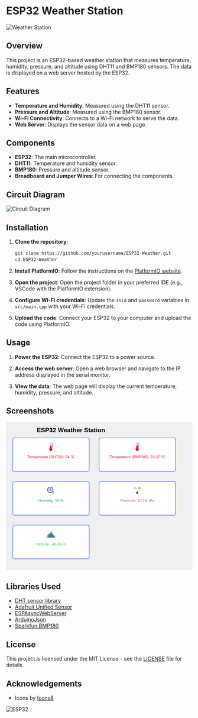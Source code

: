 # ESP32 Weather Station

![Weather Station](https://img.icons8.com/?size=100&id=txoP0q0H3NEb&format=png&color=000000)

## Overview

This project is an ESP32-based weather station that measures temperature, humidity, pressure, and altitude using DHT11 and BMP180 sensors. The data is displayed on a web server hosted by the ESP32.

## Features

- **Temperature and Humidity**: Measured using the DHT11 sensor.
- **Pressure and Altitude**: Measured using the BMP180 sensor.
- **Wi-Fi Connectivity**: Connects to a Wi-Fi network to serve the data.
- **Web Server**: Displays the sensor data on a web page.

## Components

- **ESP32**: The main microcontroller.
- **DHT11**: Temperature and humidity sensor.
- **BMP180**: Pressure and altitude sensor.
- **Breadboard and Jumper Wires**: For connecting the components.

## Circuit Diagram

![Circuit Diagram](https://img.icons8.com/color/96/000000/electronics.png)

## Installation

1. **Clone the repository**:
    ```sh
    git clone https://github.com/yourusername/ESP32-Weather.git
    cd ESP32-Weather
    ```

2. **Install PlatformIO**:
    Follow the instructions on the [PlatformIO website](https://platformio.org/install).

3. **Open the project**:
    Open the project folder in your preferred IDE (e.g., VSCode with the PlatformIO extension).

4. **Configure Wi-Fi credentials**:
    Update the `ssid` and `password` variables in `src/main.cpp` with your Wi-Fi credentials.

5. **Upload the code**:
    Connect your ESP32 to your computer and upload the code using PlatformIO.

## Usage

1. **Power the ESP32**:
    Connect the ESP32 to a power source.

2. **Access the web server**:
    Open a web browser and navigate to the IP address displayed in the serial monitor.

3. **View the data**:
    The web page will display the current temperature, humidity, pressure, and altitude.

## Screenshots

![Web Interface](./static/webInterface.png)

## Libraries Used

- [DHT sensor library](https://github.com/adafruit/DHT-sensor-library)
- [Adafruit Unified Sensor](https://github.com/adafruit/Adafruit_Sensor)
- [ESPAsyncWebServer](https://github.com/me-no-dev/ESPAsyncWebServer)
- [ArduinoJson](https://github.com/bblanchon/ArduinoJson)
- [Sparkfun BMP180](https://github.com/sparkfun/SparkFun_BMP180_Breakout_Arduino_Library)

## License

This project is licensed under the MIT License - see the [LICENSE](LICENSE) file for details.

## Acknowledgements

- Icons by [Icons8](https://icons8.com)

![ESP32](https://img.icons8.com/color/96/000000/esp32.png)


